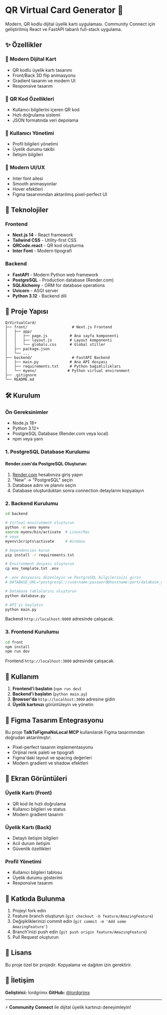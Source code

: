 # QR Virtual Card Generator 🎴

Modern, QR kodlu dijital üyelik kartı uygulaması. Community Connect için geliştirilmiş React ve FastAPI tabanlı full-stack uygulama.

## ✨ Özellikler

### 🎴 **Modern Dijital Kart**
- QR kodlu üyelik kartı tasarımı
- Front/Back 3D flip animasyonu
- Gradient tasarım ve modern UI
- Responsive tasarım

### 📱 **QR Kod Özellikleri**
- Kullanıcı bilgilerini içeren QR kod
- Hızlı doğrulama sistemi
- JSON formatında veri depolama

### 👤 **Kullanıcı Yönetimi**
- Profil bilgileri yönetimi
- Üyelik durumu takibi
- İletişim bilgileri

### 🎨 **Modern UI/UX**
- Inter font ailesi
- Smooth animasyonlar
- Hover efektleri
- Figma tasarımından aktarılmış pixel-perfect UI

## 🚀 Teknolojiler

### Frontend
- **Next.js 14** - React framework
- **Tailwind CSS** - Utility-first CSS
- **QRCode.react** - QR kod oluşturma
- **Inter Font** - Modern tipografi

### Backend
- **FastAPI** - Modern Python web framework
- **PostgreSQL** - Production database (Render.com)
- **SQLAlchemy** - ORM for database operations
- **Uvicorn** - ASGI server
- **Python 3.12** - Backend dili

## 📁 Proje Yapısı

```
QrVirtualCard/
├── front/                    # Next.js Frontend
│   ├── app/
│   │   ├── page.js          # Ana sayfa komponenti
│   │   ├── layout.js        # Layout komponenti
│   │   └── globals.css      # Global stiller
│   ├── package.json
│   └── ...
├── backend/                  # FastAPI Backend
│   ├── main.py              # Ana API dosyası
│   ├── requirements.txt     # Python bağımlılıkları
│   └── myenv/              # Python virtual environment
├── .gitignore
└── README.md
```

## 🛠️ Kurulum

### Ön Gereksinimler
- Node.js 18+
- Python 3.12+
- PostgreSQL Database (Render.com veya local)
- npm veya yarn

### 1. PostgreSQL Database Kurulumu

#### Render.com'da PostgreSQL Oluşturun:
1. [Render.com](https://render.com) hesabınıza giriş yapın
2. "New" → "PostgreSQL" seçin
3. Database adını ve planını seçin
4. Database oluşturduktan sonra connection detaylarını kopyalayın

### 2. Backend Kurulumu

```bash
cd backend

# Virtual environment oluşturun
python -m venv myenv
source myenv/bin/activate  # Linux/Mac
# veya
myenv\Scripts\activate     # Windows

# Dependencies kurun
pip install -r requirements.txt

# Environment dosyası oluşturun
cp env_template.txt .env

# .env dosyasını düzenleyin ve PostgreSQL bilgilerinizi girin
# DATABASE_URL="postgresql://username:password@hostname:port/database_name"

# Database tablolarını oluşturun
python database.py

# API'yi başlatın
python main.py
```

Backend `http://localhost:8000` adresinde çalışacak.

### 3. Frontend Kurulumu

```bash
cd front
npm install
npm run dev
```

Frontend `http://localhost:3000` adresinde çalışacak.

## 🎯 Kullanım

1. **Frontend'i başlatın** (`npm run dev`)
2. **Backend'i başlatın** (`python main.py`)
3. **Browser'da** `http://localhost:3000` adresine gidin
4. **Üyelik kartınızı** görüntüleyin ve yönetin

## 🎨 Figma Tasarım Entegrasyonu

Bu proje **TalkToFigmaNoLocal MCP** kullanılarak Figma tasarımından doğrudan aktarılmıştır:

- Pixel-perfect tasarım implementasyonu
- Orijinal renk paleti ve tipografi
- Figma'daki layout ve spacing değerleri
- Modern gradient ve shadow efektleri

## 📱 Ekran Görüntüleri

### Üyelik Kartı (Front)
- QR kod ile hızlı doğrulama
- Kullanıcı bilgileri ve status
- Modern gradient tasarım

### Üyelik Kartı (Back)
- Detaylı iletişim bilgileri
- Acil durum iletişim
- Güvenlik özellikleri

### Profil Yönetimi
- Kullanıcı bilgileri tablosu
- Üyelik durumu gösterimi
- Responsive tasarım

## 🤝 Katkıda Bulunma

1. Projeyi fork edin
2. Feature branch oluşturun (`git checkout -b feature/AmazingFeature`)
3. Değişikliklerinizi commit edin (`git commit -m 'Add some AmazingFeature'`)
4. Branch'inizi push edin (`git push origin feature/AmazingFeature`)
5. Pull Request oluşturun

## 📄 Lisans

Bu proje özel bir projedir. Kopyalama ve dağıtım izin gerektirir.

## 👤 İletişim

**Geliştirici:** lordgrimx
**GitHub:** [@lordgrimx](https://github.com/lordgrimx)

---

⚡ **Community Connect** ile dijital üyelik kartınızı deneyimleyin! 